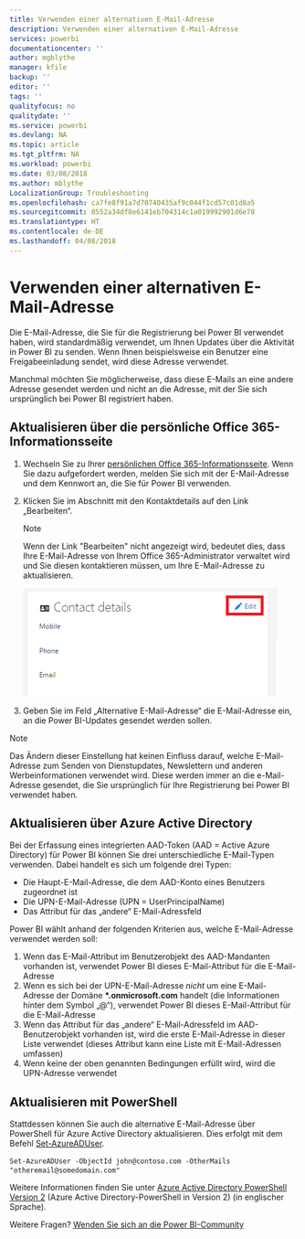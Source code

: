 ```yaml
---
title: Verwenden einer alternativen E-Mail-Adresse
description: Verwenden einer alternativen E-Mail-Adresse
services: powerbi
documentationcenter: ''
author: mgblythe
manager: kfile
backup: ''
editor: ''
tags: ''
qualityfocus: no
qualitydate: ''
ms.service: powerbi
ms.devlang: NA
ms.topic: article
ms.tgt_pltfrm: NA
ms.workload: powerbi
ms.date: 03/08/2018
ms.author: mblythe
LocalizationGroup: Troubleshooting
ms.openlocfilehash: ca7fe8f91a7d70740435af9c044f1cd57c01d8a5
ms.sourcegitcommit: 8552a34df8e6141eb704314c1a019992901d6e78
ms.translationtype: HT
ms.contentlocale: de-DE
ms.lasthandoff: 04/08/2018
---
```

# <a name="using-an-alternate-email-address"></a>Verwenden einer alternativen E-Mail-Adresse
Die E-Mail-Adresse, die Sie für die Registrierung bei Power BI verwendet haben, wird standardmäßig verwendet, um Ihnen Updates über die Aktivität in Power BI zu senden.  Wenn Ihnen beispielsweise ein Benutzer eine Freigabeeinladung sendet, wird diese Adresse verwendet.

Manchmal möchten Sie möglicherweise, dass diese E-Mails an eine andere Adresse gesendet werden und nicht an die Adresse, mit der Sie sich ursprünglich bei Power BI registriert haben.

## <a name="updating-through-office-365-personal-info-page"></a>Aktualisieren über die persönliche Office 365-Informationsseite
1. Wechseln Sie zu Ihrer [persönlichen Office 365-Informationsseite](https://portal.office.com/account/#personalinfo).  Wenn Sie dazu aufgefordert werden, melden Sie sich mit der E-Mail-Adresse und dem Kennwort an, die Sie für Power BI verwenden.
2. Klicken Sie im Abschnitt mit den Kontaktdetails auf den Link „Bearbeiten“.  
   
   > [!NOTE]
   > Wenn der Link "Bearbeiten" nicht angezeigt wird, bedeutet dies, dass Ihre E-Mail-Adresse von Ihrem Office 365-Administrator verwaltet wird und Sie diesen kontaktieren müssen, um Ihre E-Mail-Adresse zu aktualisieren.
   > 
   > 
   
   ![](media/service-admin-alternate-email-address-for-power-bi/contact-details.png)
3. Geben Sie im Feld „Alternative E-Mail-Adresse“ die E-Mail-Adresse ein, an die Power BI-Updates gesendet werden sollen.

> [!NOTE]
> Das Ändern dieser Einstellung hat keinen Einfluss darauf, welche E-Mail-Adresse zum Senden von Dienstupdates, Newslettern und anderen Werbeinformationen verwendet wird.  Diese werden immer an die e-Mail-Adresse gesendet, die Sie ursprünglich für Ihre Registrierung bei Power BI verwendet haben.
> 
> 

## <a name="updating-through-azure-active-directory"></a>Aktualisieren über Azure Active Directory
Bei der Erfassung eines integrierten AAD-Token (AAD = Active Azure Directory) für Power BI können Sie drei unterschiedliche E-Mail-Typen verwenden. Dabei handelt es sich um folgende drei Typen:

* Die Haupt-E-Mail-Adresse, die dem AAD-Konto eines Benutzers zugeordnet ist
* Die UPN-E-Mail-Adresse (UPN = UserPrincipalName)
* Das Attribut für das „andere“ E-Mail-Adressfeld

Power BI wählt anhand der folgenden Kriterien aus, welche E-Mail-Adresse verwendet werden soll:
1.  Wenn das E-Mail-Attribut im Benutzerobjekt des AAD-Mandanten vorhanden ist, verwendet Power BI dieses E-Mail-Attribut für die E-Mail-Adresse
2.  Wenn es sich bei der UPN-E-Mail-Adresse *nicht* um eine E-Mail-Adresse der Domäne **\*.onmicrosoft.com** handelt (die Informationen hinter dem Symbol „\@“), verwendet Power BI dieses E-Mail-Attribut für die E-Mail-Adresse
3.  Wenn das Attribut für das „andere“ E-Mail-Adressfeld im AAD-Benutzerobjekt vorhanden ist, wird die erste E-Mail-Adresse in dieser Liste verwendet (dieses Attribut kann eine Liste mit E-Mail-Adressen umfassen)
4. Wenn keine der oben genannten Bedingungen erfüllt wird, wird die UPN-Adresse verwendet

## <a name="updating-with-powershell"></a>Aktualisieren mit PowerShell
Stattdessen können Sie auch die alternative E-Mail-Adresse über PowerShell für Azure Active Directory aktualisieren. Dies erfolgt mit dem Befehl [Set-AzureADUser](https://docs.microsoft.com/powershell/module/azuread/set-azureaduser).

```
Set-AzureADUser -ObjectId john@contoso.com -OtherMails "otheremail@somedomain.com"
```

Weitere Informationen finden Sie unter [Azure Active Directory PowerShell Version 2](https://docs.microsoft.com/powershell/azure/active-directory/install-adv2) (Azure Active Directory-PowerShell in Version 2) (in englischer Sprache).

Weitere Fragen? [Wenden Sie sich an die Power BI-Community](http://community.powerbi.com/)

